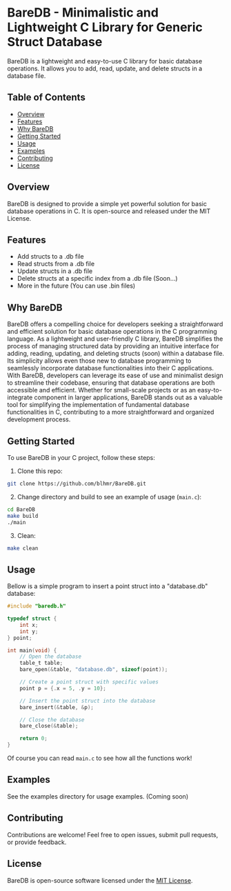 # BareDB - Minimalistic and Lightweight C Library for Generic Struct Database

BareDB is a lightweight and easy-to-use C library for basic database operations. It allows you to add, read, update, and delete structs in a database file.

## Table of Contents

- [Overview](#overview)
- [Features](#features)
- [Why BareDB](#why-baredb)
- [Getting Started](#getting-started)
- [Usage](#usage)
- [Examples](#examples)
- [Contributing](#contributing)
- [License](#license)

## Overview

BareDB is designed to provide a simple yet powerful solution for basic database operations in C. It is open-source and released under the MIT License.

## Features

- Add structs to a .db file
- Read structs from a .db file
- Update structs in a .db file
- Delete structs at a specific index from a .db file (Soon...)
- More in the future
(You can use .bin files)

## Why BareDB

BareDB offers a compelling choice for developers seeking a straightforward and efficient solution for basic database operations in the C programming language. As a lightweight and user-friendly C library, BareDB simplifies the process of managing structured data by providing an intuitive interface for adding, reading, updating, and deleting structs (soon) within a database file. Its simplicity allows even those new to database programming to seamlessly incorporate database functionalities into their C applications. With BareDB, developers can leverage its ease of use and minimalist design to streamline their codebase, ensuring that database operations are both accessible and efficient. Whether for small-scale projects or as an easy-to-integrate component in larger applications, BareDB stands out as a valuable tool for simplifying the implementation of fundamental database functionalities in C, contributing to a more straightforward and organized development process.

## Getting Started

To use BareDB in your C project, follow these steps:

1. Clone this repo:
```bash
git clone https://github.com/blhmr/BareDB.git
```

2. Change directory and build to see an example of usage (`main.c`):
```bash
cd BareDB
make build
./main
```

3. Clean:
```bash
make clean
```

## Usage

Bellow is a simple program to insert a point struct into a "database.db" database:

```c
#include "baredb.h"

typedef struct {
    int x;
    int y;
} point;

int main(void) {
    // Open the database
    table_t table;
    bare_open(&table, "database.db", sizeof(point));

    // Create a point struct with specific values
    point p = {.x = 5, .y = 10};

    // Insert the point struct into the database
    bare_insert(&table, &p);

    // Close the database
    bare_close(&table);

    return 0;
}
```
Of course you can read `main.c` to see how all the functions work!

## Examples

See the examples directory for usage examples. (Coming soon)

## Contributing

Contributions are welcome! Feel free to open issues, submit pull requests, or provide feedback.

## License

BareDB is open-source software licensed under the [MIT License](LICENSE).
